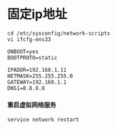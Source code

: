 # 固定ip地址
```Plain Text
cd /etc/sysconfig/network-scripts
vi ifcfg-ens33
```
```Plain Text
ONBOOT=yes
BOOTPROTO=static
```
```Plain Text
IPADDR=192.168.1.11
NETMASK=255.255.255.0
GATEWAY=192.168.1.1
DNS1=8.8.8.8
```
#### 重启虚拟网络服务
```Plain Text
service network restart
```
